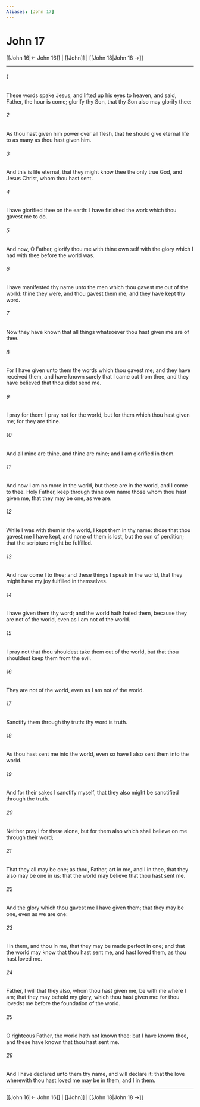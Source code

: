 ```yaml
---
Aliases: [John 17]
---
```

# John 17

[[John 16|← John 16]] | [[John]] | [[John 18|John 18 →]]
***



###### 1 
These words spake Jesus, and lifted up his eyes to heaven, and said, Father, the hour is come; glorify thy Son, that thy Son also may glorify thee: 

###### 2 
As thou hast given him power over all flesh, that he should give eternal life to as many as thou hast given him. 

###### 3 
And this is life eternal, that they might know thee the only true God, and Jesus Christ, whom thou hast sent. 

###### 4 
I have glorified thee on the earth: I have finished the work which thou gavest me to do. 

###### 5 
And now, O Father, glorify thou me with thine own self with the glory which I had with thee before the world was. 

###### 6 
I have manifested thy name unto the men which thou gavest me out of the world: thine they were, and thou gavest them me; and they have kept thy word. 

###### 7 
Now they have known that all things whatsoever thou hast given me are of thee. 

###### 8 
For I have given unto them the words which thou gavest me; and they have received them, and have known surely that I came out from thee, and they have believed that thou didst send me. 

###### 9 
I pray for them: I pray not for the world, but for them which thou hast given me; for they are thine. 

###### 10 
And all mine are thine, and thine are mine; and I am glorified in them. 

###### 11 
And now I am no more in the world, but these are in the world, and I come to thee. Holy Father, keep through thine own name those whom thou hast given me, that they may be one, as we are. 

###### 12 
While I was with them in the world, I kept them in thy name: those that thou gavest me I have kept, and none of them is lost, but the son of perdition; that the scripture might be fulfilled. 

###### 13 
And now come I to thee; and these things I speak in the world, that they might have my joy fulfilled in themselves. 

###### 14 
I have given them thy word; and the world hath hated them, because they are not of the world, even as I am not of the world. 

###### 15 
I pray not that thou shouldest take them out of the world, but that thou shouldest keep them from the evil. 

###### 16 
They are not of the world, even as I am not of the world. 

###### 17 
Sanctify them through thy truth: thy word is truth. 

###### 18 
As thou hast sent me into the world, even so have I also sent them into the world. 

###### 19 
And for their sakes I sanctify myself, that they also might be sanctified through the truth. 

###### 20 
Neither pray I for these alone, but for them also which shall believe on me through their word; 

###### 21 
That they all may be one; as thou, Father, art in me, and I in thee, that they also may be one in us: that the world may believe that thou hast sent me. 

###### 22 
And the glory which thou gavest me I have given them; that they may be one, even as we are one: 

###### 23 
I in them, and thou in me, that they may be made perfect in one; and that the world may know that thou hast sent me, and hast loved them, as thou hast loved me. 

###### 24 
Father, I will that they also, whom thou hast given me, be with me where I am; that they may behold my glory, which thou hast given me: for thou lovedst me before the foundation of the world. 

###### 25 
O righteous Father, the world hath not known thee: but I have known thee, and these have known that thou hast sent me. 

###### 26 
And I have declared unto them thy name, and will declare it: that the love wherewith thou hast loved me may be in them, and I in them.

***
[[John 16|← John 16]] | [[John]] | [[John 18|John 18 →]]
